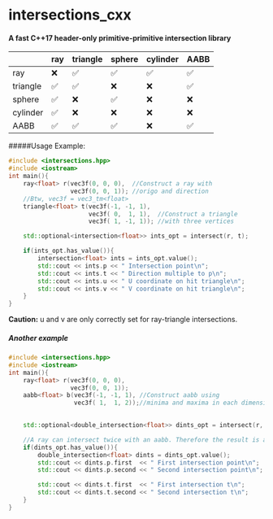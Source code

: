 # intersections_cxx
#### A fast C++17 header-only primitive-primitive intersection library
|        |ray|triangle|sphere|cylinder|AABB|
|---|---|---|---|---|---|
|ray     | ❌ | ✅   | ✅ | ✅ | ✅ |
|triangle| ✅ | ✅   | ❌ | ❌ | ✅ |
|sphere  | ✅ | ❌   | ✅ | ❌ | ❌ |
|cylinder| ✅ | ❌   | ❌ | ❌ | ❌ |
|AABB    | ✅ | ✅   | ✅ | ❌ | ✅ |

#####Usage Example:
```cpp
#include <intersections.hpp>
#include <iostream>
int main(){
    ray<float> r(vec3f(0, 0, 0),  //Construct a ray with
                 vec3f(0, 0, 1)); //origo and direction
    //Btw, vec3f = vec3_tm<float>
    triangle<float> t(vec3f(-1, -1, 1),  
                      vec3f( 0,  1, 1),  //Construct a triangle
                      vec3f( 1, -1, 1)); //with three vertices

    std::optional<intersection<float>> ints_opt = intersect(r, t);

    if(ints_opt.has_value()){
        intersection<float> ints = ints_opt.value();
        std::cout << ints.p << " Intersection point\n";
        std::cout << ints.t << " Direction multiple to p\n";
        std::cout << ints.u << " U coordinate on hit triangle\n";
        std::cout << ints.v << " V coordinate on hit triangle\n";
    }
}
```
**Caution:** u and v are only correctly set for ray-triangle intersections.
##### Another example
```cpp
#include <intersections.hpp>
#include <iostream>
int main(){
    ray<float> r(vec3f(0, 0, 0),
                 vec3f(0, 0, 1));
    aabb<float> b(vec3f(-1, -1, 1), //Construct aabb using
                  vec3f( 1,  1, 2));//minima and maxima in each dimension

    
    std::optional<double_intersection<float>> dints_opt = intersect(r, b);

    //A ray can intersect twice with an aabb. Therefore the result is a double_intersection.
    if(dints_opt.has_value()){
        double_intersection<float> dints = dints_opt.value();
        std::cout << dints.p.first  << " First intersection point\n";
        std::cout << dints.p.second << " Second intersection point\n";

        std::cout << dints.t.first  << " First intersection t\n";
        std::cout << dints.t.second << " Second intersection t\n";
    }
}
```

